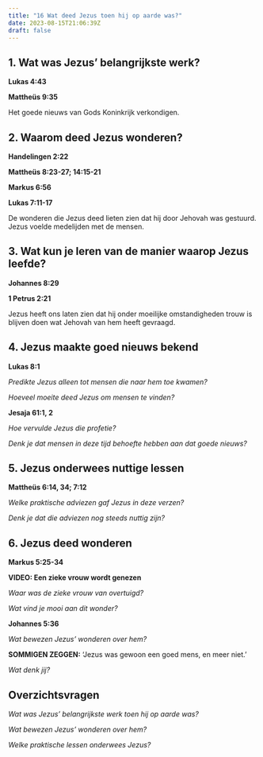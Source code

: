 ```yaml
---
title: "16 Wat deed Jezus toen hij op aarde was?"
date: 2023-08-15T21:06:39Z
draft: false
---
```


## 1. Wat was Jezus’ belangrijkste werk?

**Lukas 4:43**

**Mattheüs 9:35**

Het goede nieuws van Gods Koninkrijk verkondigen.

## 2. Waarom deed Jezus wonderen?

**Handelingen 2:22**

**Mattheüs 8:23-27; 14:15-21**

**Markus 6:56**

**Lukas 7:11-17**

De wonderen die Jezus deed lieten zien dat hij door Jehovah was gestuurd. Jezus voelde medelijden met
de mensen.

## 3. Wat kun je leren van de manier waarop Jezus leefde?

**Johannes 8:29**

**1 Petrus 2:21**

Jezus heeft ons laten zien dat hij onder moeilijke omstandigheden trouw is blijven doen wat Jehovah van
hem heeft gevraagd.

## 4. Jezus maakte goed nieuws bekend

**Lukas 8:1**

_Predikte Jezus alleen tot mensen die naar hem toe kwamen?_

_Hoeveel moeite deed Jezus om mensen te vinden?_

**Jesaja 61:1, 2**

_Hoe vervulde Jezus die profetie?_

_Denk je dat mensen in deze tijd behoefte hebben aan dat goede nieuws?_

## 5. Jezus onderwees nuttige lessen

**Mattheüs 6:14, 34; 7:12**

_Welke praktische adviezen gaf Jezus in deze verzen?_

_Denk je dat die adviezen nog steeds nuttig zijn?_

## 6. Jezus deed wonderen

**Markus 5:25-34**

**VIDEO: Een zieke vrouw wordt genezen**

_Waar was de zieke vrouw van overtuigd?_

_Wat vind je mooi aan dit wonder?_

**Johannes 5:36**

_Wat bewezen Jezus’ wonderen over hem?_

**SOMMIGEN ZEGGEN:** ‘Jezus was gewoon een goed mens, en meer niet.’

_Wat denk jij?_

## Overzichtsvragen

_Wat was Jezus’ belangrijkste werk toen hij op aarde was?_

_Wat bewezen Jezus’ wonderen over hem?_

_Welke praktische lessen onderwees Jezus?_
